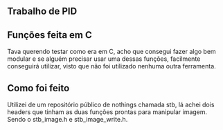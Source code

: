 ## Trabalho de PID
## Funções feita em C
Tava querendo testar como era em C, acho que consegui fazer algo bem modular e se alguém precisar usar uma dessas funções, facilmente conseguirá utilizar, visto que não foi utilizado nenhuma outra ferramenta.

## Como foi feito
Utilizei de um repositório público de nothings chamada stb, lá achei dois headers que tinham as duas funções prontas para manipular imagem.
Sendo o stb_image.h e stb_image_write.h.
